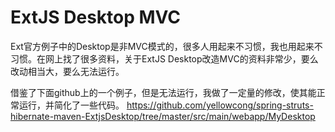 # ExtJS Desktop MVC
Ext官方例子中的Desktop是非MVC模式的，很多人用起来不习惯，我也用起来不习惯。在网上找了很多资料，关于ExtJS Desktop改造MVC的资料非常少，要么改动相当大，要么无法运行。

借鉴了下面github上的一个例子，但是无法运行，我做了一定量的修改，使其能正常运行，并简化了一些代码。
https://github.com/yellowcong/spring-struts-hibernate-maven-ExtjsDesktop/tree/master/src/main/webapp/MyDesktop
